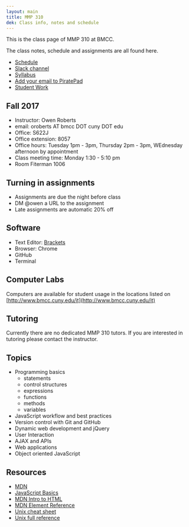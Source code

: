 ```yaml
---
layout: main
title: MMP 310
dek: Class info, notes and schedule
---
```


This is the class page of MMP 310 at BMCC.

The class notes, schedule and assignments are all found here.

- [Schedule](schedule.html)
- <a href="https://mmp310.slack.com/" target="blank">Slack channel</a>
- <a href="https://docs.google.com/document/d/1JE20usDOF3X6s2_0kL1T2oNvCwpqa74U5mKGhw4AfAI/edit?usp=sharing
" target="blank">Syllabus</a>
- <a href="http://piratepad.net/mmp310" target="blank">Add your email to PiratePad</a>
- [Student Work](studentwork/)

## Fall 2017

- Instructor: Owen Roberts
- email: oroberts AT bmcc DOT cuny DOT edu
- Office: S622J
- Office extension: 8057
- Office hours: Tuesday 1pm - 3pm, Thursday 2pm - 3pm, WEdnesday afternoon by appointment
- Class meeting time: Monday 1:30 - 5:10 pm
- Room Fiterman 1006

## Turning in assignments

- Assignments are due the night before class
- DM @owen a URL to the assignment
- Late assignments are automatic 20% off

## Software
- Text Editor: [Brackets](http://brackets.io/)
- Browser: Chrome
- GitHub
- Terminal 

## Computer Labs

Computers are available for student usage in the locations listed on [http://www.bmcc.cuny.edu/it](http://www.bmcc.cuny.edu/it)

## Tutoring

<!-- For MMP and MMA tutoring, please visit BMCC's [tutoring schedule](http://www.bmcc.cuny.edu/lrc/schedule.jsp)
 -->
Currently there are no dedicated MMP 310 tutors.  If you are interested in tutoring please contact the instructor.

## Topics
- Programming basics
	- statements
	- control structures
	- expressions
	- functions
	- methods
	- variables
- JavaScript workflow and best practices
- Version control with Git and GitHub
- Dynamic web development and jQuery
- User Interaction
- AJAX and APIs
- Web applications
- Object oriented JavaScript


## Resources
- [MDN](https://developer.mozilla.org/en-US/docs/Web/JavaScript)
- [JavaScript Basics](https://autotelicum.github.io/Smooth-CoffeeScript/literate/js-intro.html#syntax-basics)
- <a href="https://developer.mozilla.org/en-US/docs/Web/Guide/HTML/Introduction" target="blank">MDN Intro to HTML</a>
- <a href="https://developer.mozilla.org/en/docs/Web/HTML/Element" target="blank">MDN Element Reference</a>
- <a href="https://files.fosswire.com/2007/08/fwunixref.pdf" target="blank">Unix cheat sheet </a>
- <a href="https://ss64.com/osx/" target="blank">Unix full reference </a>